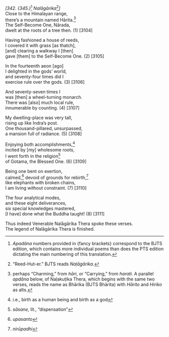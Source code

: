 *\[342. {345.}*[^1] *Nalāgārika*[^2]*\]*  
Close to the Himalayan range,  
there’s a mountain named Hārita.[^3]  
The Self-Become One, Nārada,  
dwelt at the roots of a tree then. (1) \[3104\]

Having fashioned a house of reeds,  
I covered it with grass \[as thatch\],  
\[and\] clearing a walkway I \[then\]  
gave \[them\] to the Self-Become One. (2) \[3105\]

In the fourteenth aeon \[ago\]  
I delighted in the gods’ world,  
and seventy-four times did I  
exercise rule over the gods. (3) \[3106\]

And seventy-seven times I  
was \[then\] a wheel-turning monarch.  
There was \[also\] much local rule,  
innumerable by counting. (4) \[3107\]

My dwelling-place was very tall,  
rising up like Indra’s post.  
One thousand-pillared, unsurpassed,  
a mansion full of radiance. (5) \[3108\]

Enjoying both accomplishments,[^4]  
incited by \[my\] wholesome roots,  
I went forth in the religion[^5]  
of Gotama, the Blessed One. (6) \[3109\]

Being one bent on exertion,  
calmed,[^6] devoid of grounds for rebirth,[^7]  
like elephants with broken chains,  
I am living without constraint. (7) \[3110\]

The four analytical modes,  
and these eight deliverances,  
six special knowledges mastered,  
\[I have\] done what the Buddha taught! (8) \[3111\]

Thus indeed Venerable Nalāgārika Thera spoke these verses.  
The legend of Nalāgārika Thera is finished.  
[^1]: *Apadāna* numbers provided in {fancy brackets} correspond to the
    BJTS edition, which contains more individual poems than does the PTS
    edition dictating the main numbering of this translation.  
[^2]: “Reed-Hut-er.” BJTS reads *Naḷāgārika.*  
[^3]: perhaps “Charming,” from *hāri*, or “Carrying,” from *harati.* A
    parallel *apdāna* below, of Naḷakuṭika Thera, which begins with the
    same two verses, reads the name as Bhārika (BJTS Bhārita) with
    *Hārito* and *Hiriko* as alts.  
[^4]: i.e., birth as a human being and birth as a god  
[^5]: *sāsane,* lit., “dispensation”  
[^6]: *upasanto*  
[^7]: *nirūpadhi*
